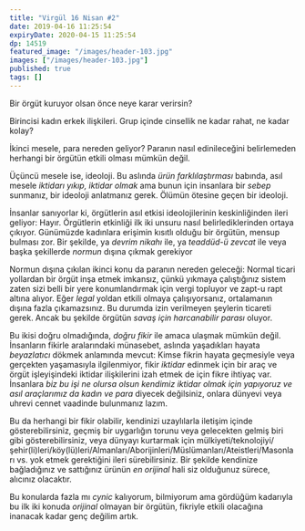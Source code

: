 ```yaml
---
title: "Virgül 16 Nisan #2"
date: 2019-04-16 11:25:54
expiryDate: 2020-04-15 11:25:54
dp: 14519
featured_image: "/images/header-103.jpg"
images: ["/images/header-103.jpg"]
published: true
tags: []
---
```




Bir örgüt kuruyor olsan önce neye karar verirsin?

Birincisi kadın erkek ilişkileri. Grup içinde cinsellik ne kadar rahat, ne kadar
kolay?

İkinci mesele, para nereden geliyor? Paranın nasıl edinileceğini belirlemeden
herhangi bir örgütün etkili olması mümkün değil.

Üçüncü mesele ise, ideoloji. Bu aslında *ürün farklılaştırması* babında, asıl
mesele *iktidarı yıkıp, iktidar olmak* ama bunun için insanlara bir *sebep*
sunmanız, bir ideoloji anlatmanız gerek. Ölümün ötesine geçen bir ideoloji.

İnsanlar sanıyorlar ki, örgütlerin asıl etkisi ideolojilerinin keskinliğinden
ileri geliyor: Hayır. Örgütlerin etkinliği ilk iki unsuru nasıl
belirlediklerinden ortaya çıkıyor. Günümüzde kadınlara erişimin kısıtlı olduğu
bir örgütün, mensup bulması zor. Bir şekilde, ya *devrim nikahı* ile, ya
*teaddüd-ü zevcat* ile veya başka şekillerde *normun* dışına çıkmak gerekiyor

Normun dışına çıkılan ikinci konu da paranın nereden geleceği: Normal ticari
yollardan bir örgüt inşa etmek imkansız, çünkü yıkmaya çalıştığınız sistem zaten
sizi belli bir yere konumlandırmak için vergi topluyor ve zapt-u rapt altına
alıyor. Eğer *legal* yoldan etkili olmaya çalışıyorsanız, ortalamanın dışına
fazla çıkamazsınız. Bu durumda izin verilmeyen şeylerin ticareti gerek. Ancak bu
şekilde örgütün *savaş için harcanabilir parası* oluyor.

Bu ikisi doğru olmadığında, *doğru fikir* ile amaca ulaşmak mümkün değil.
İnsanların fikirle aralarındaki münasebet, aslında yaşadıkları hayata
*beyazlatıcı* dökmek anlamında mevcut: Kimse fikrin hayata geçmesiyle veya
gerçekten yaşamasıyla ilgilenmiyor, fikir *iktidar* edinmek için bir araç ve
örgüt işleyişindeki iktidar ilişkilerini izah etmek de için fikre ihtiyaç var.
İnsanlara *biz bu işi ne olursa olsun kendimiz iktidar olmak için yapıyoruz ve
asıl araçlarımız da kadın ve para* diyecek değilsiniz, onlara dünyevi veya
uhrevi cennet vaadinde bulunmanız lazım.

Bu da herhangi bir fikir olabilir, kendinizi uzaylılarla iletişim içinde
gösterebilirsiniz, geçmiş bir uygarlığın torunu veya gelecekten gelmiş biri gibi
gösterebilirsiniz, veya dünyayı kurtarmak için
mülkiyeti/teknolojiyi/şehir(li)leri/köy(lü)leri/Almanları/Aborijinleri/Müslümanları/Ateistleri/Masonları
vs. yok etmek gerektiğini ileri sürebilirsiniz. Bir şekilde kendinize
bağladığınız ve sattığınız ürünün *en orijinal* hali siz olduğunuz sürece,
alıcınız olacaktır.

Bu konularda fazla mı *cynic* kalıyorum, bilmiyorum ama gördüğüm kadarıyla bu
ilk iki konuda *orijinal* olmayan bir örgütün, fikriyle etkili olacağına
inanacak kadar genç değilim artık.

